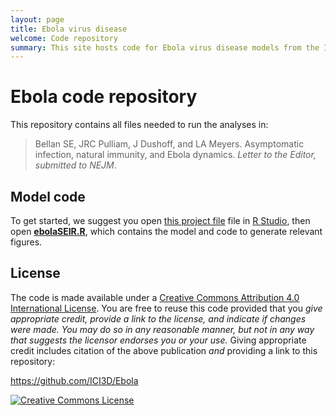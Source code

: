 ```yaml
---
layout: page
title: Ebola virus disease
welcome: Code repository
summary: This site hosts code for Ebola virus disease models from the ICI3D faculty.
---
```


# <span xmlns:dct="http://purl.org/dc/terms/" property="dct:title">Ebola code repository</span>

This repository contains all files needed to run the analyses in:

> <span xmlns:cc="http://creativecommons.org/ns#" property="cc:attributionName">Bellan SE, JRC Pulliam, J Dushoff, and LA Meyers</span>. Asymptomatic infection, natural immunity, and Ebola dynamics. _Letter to the Editor, submitted to NEJM_.

## Model code

To get started, we suggest you open [this project file](Ebola.Rproj) file in [R Studio](rstudio.org), then open [**ebolaSEIR.R**](ebolaSEIR.R), which contains the model and code to generate relevant figures.

## License

The code is made available under a <a rel="license" href="http://creativecommons.org/licenses/by/4.0/">Creative Commons Attribution 4.0 International License</a>. You are free to reuse this code provided that you *give appropriate credit, provide a link to the license, and indicate if changes were made. You may do so in any reasonable manner, but not in any way that suggests the licensor endorses you or your use.* Giving appropriate credit includes citation of the above publication *and* providing a link to this repository:

<a xmlns:dct="http://purl.org/dc/terms/" href="https://github.com/ICI3D/Ebola" rel="dct:source">https://github.com/ICI3D/Ebola</a>

<a rel="license" href="http://creativecommons.org/licenses/by/4.0/"><img alt="Creative Commons License" style="border-width:0" src="https://i.creativecommons.org/l/by/4.0/88x31.png" /></a><br />
